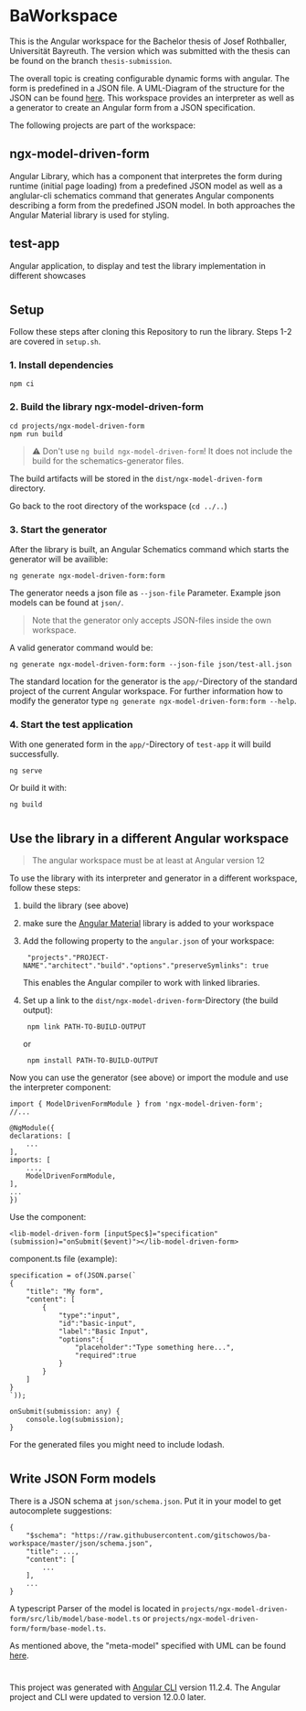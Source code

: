# BaWorkspace

This is the Angular workspace for the Bachelor thesis of Josef Rothballer, Universität Bayreuth. The version which was submitted with the thesis can be found on the branch `thesis-submission`.

The overall topic is creating configurable dynamic forms with angular.
The form is predefined in a JSON file. A UML-Diagram of the structure for the JSON can be found [here](https://lucid.app/publicSegments/view/59397d68-5ffa-4007-b446-b7e00aa1f827/image.pdf). This workspace provides an interpreter as well as a generator to create an Angular form from a JSON specification.

The following projects are part of the workspace:

## ngx-model-driven-form

Angular Library, which has a component that interpretes the form during runtime (initial page loading) from a predefined JSON model as well as a anglular-cli schematics command that generates Angular components describing a form from the predefined JSON model. In both approaches the Angular Material library is used for styling.

## test-app

Angular application, to display and test the library implementation in different showcases
#

## Setup
Follow these steps after cloning this Repository to run the library. Steps 1-2 are covered in `setup.sh`.
### 1. Install dependencies
    npm ci
### 2. Build the library ngx-model-driven-form
    cd projects/ngx-model-driven-form
    npm run build
>⚠️ Don't use `ng build ngx-model-driven-form`! It does not include the build for the schematics-generator files.

The build artifacts will be stored in the `dist/ngx-model-driven-form` directory.

Go back to the root directory of the workspace (`cd ../..`)

### 3. Start the generator
After the library is built, an Angular Schematics command which starts the generator will be availible:

    ng generate ngx-model-driven-form:form

The generator needs a json file as `--json-file` Parameter. Example json models can be found at `json/`.

>Note that the generator only accepts JSON-files inside the own workspace.

A valid generator command would be:

    ng generate ngx-model-driven-form:form --json-file json/test-all.json

The standard location for the generator is the `app/`-Directory of the standard project of the current Angular workspace. For further information how to modify the generator type `ng generate ngx-model-driven-form:form --help`.

### 4. Start the test application
With one generated form in the `app/`-Directory of `test-app` it will build successfully.

    ng serve

Or build it with:

    ng build

#
## Use the library in a different Angular workspace
>The angular workspace must be at least at Angular version 12

To use the library with its interpreter and generator in a different workspace, follow these steps:
1. build the library (see above)
2. make sure the [Angular Material](https://material.angular.io/guide/getting-started) library is added to your workspace
3. Add the following property to the `angular.json` of your workspace:
    
        "projects"."PROJECT-NAME"."architect"."build"."options"."preserveSymlinks": true

    This enables the Angular compiler to work with linked libraries.

4. Set up a link to the `dist/ngx-model-driven-form`-Directory (the build output):
   
        npm link PATH-TO-BUILD-OUTPUT 
    or

        npm install PATH-TO-BUILD-OUTPUT

Now you can use the generator (see above) or import the module and use the interpreter component:

    import { ModelDrivenFormModule } from 'ngx-model-driven-form';
    //...

    @NgModule({
    declarations: [
        ...
    ],
    imports: [
        ...,
        ModelDrivenFormModule,
    ],
    ...
    })

Use the component:

    <lib-model-driven-form [inputSpec$]="specification" (submission)="onSubmit($event)"></lib-model-driven-form>

component.ts file (example):

    specification = of(JSON.parse(`
    {
        "title": "My form",
        "content": [
            {
                "type":"input",
                "id":"basic-input",
                "label":"Basic Input",
                "options":{
                    "placeholder":"Type something here...",
                    "required":true
                }
            }
        ]
    }
    `));

    onSubmit(submission: any) {
        console.log(submission);
    }

For the generated files you might need to include lodash.

#
## Write JSON Form models

There is a JSON schema at `json/schema.json`. Put it in your model to get autocomplete suggestions:

    {
        "$schema": "https://raw.githubusercontent.com/gitschowos/ba-workspace/master/json/schema.json",
        "title": ...,
        "content": [
            ...
        ],
        ...
    }

A typescript Parser of the model is located in `projects/ngx-model-driven-form/src/lib/model/base-model.ts` or `projects/ngx-model-driven-form/form/base-model.ts`.

As mentioned above, the "meta-model" specified with UML can be found [here](https://lucid.app/publicSegments/view/59397d68-5ffa-4007-b446-b7e00aa1f827/image.pdf).
#

This project was generated with [Angular CLI](https://github.com/angular/angular-cli) version 11.2.4. The Angular project and CLI were updated to version 12.0.0 later.